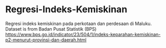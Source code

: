 # Regresi-Indeks-Kemiskinan
Regresi indeks kemiskinan pada perkotaan dan perdesaan di Maluku. 
Dataset is from Badan Pusat Statistik (BPS) https://www.bps.go.id/indicator/23/504/1/indeks-keparahan-kemiskinan-p2-menurut-provinsi-dan-daerah.html
